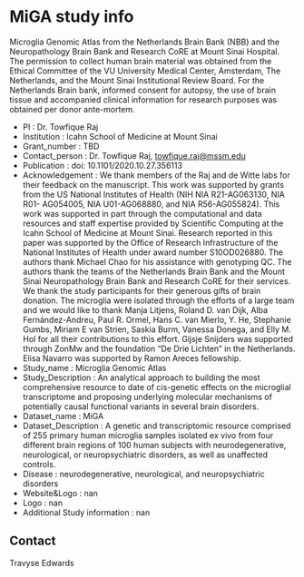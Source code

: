 # MiGA study info

Microglia Genomic Atlas from the Netherlands Brain Bank (NBB) and the Neuropathology Brain Bank and Research CoRE at Mount Sinai Hospital. The permission to collect human brain material was obtained from the Ethical Committee of the VU University Medical Center, Amsterdam, The Netherlands, and the Mount Sinai Institutional Review Board. For the Netherlands Brain bank, informed consent for autopsy, the use of brain tissue and accompanied clinical information for research purposes was obtained per donor ante-mortem.

- PI : Dr. Towfique Raj
- Institution : Icahn School of Medicine at Mount Sinai
- Grant_number : TBD
- Contact_person : Dr. Towfique Raj, towfique.raj@mssm.edu
- Publication : doi: 10.1101/2020.10.27.356113
- Acknowledgement : We thank members of the Raj and de Witte labs for their feedback on the manuscript. This work was supported by grants from the US National Institutes of Health (NIH NIA R21-AG063130, NIA R01- AG054005, NIA U01-AG068880, and NIA R56-AG055824). This work was supported in part through the computational and data resources and staff expertise provided by Scientific Computing at the Icahn School of Medicine at Mount Sinai. Research reported in this paper was supported by the Office of Research Infrastructure of the National Institutes of Health under award number S10OD026880. The authors thank Michael Chao for his assistance with genotyping QC. The authors thank the teams of the Netherlands Brain Bank and the Mount Sinai Neuropathology Brain Bank and Research CoRE for their services. We thank the study participants for their generous gifts of brain donation. The microglia were isolated through the efforts of a large team and we would like to thank Manja Litjens, Roland D. van Dijk, Alba Fernández-Andreu, Paul R. Ormel, Hans C. van Mierlo, Y. He, Stephanie Gumbs, Miriam E van Strien, Saskia Burm, Vanessa Donega, and Elly M. Hol for all their contributions to this effort. Gijsje Snijders was supported through ZonMw and the foundation “De Drie Lichten” in the Netherlands. Elisa Navarro was supported by Ramon Areces fellowship.
- Study_name : Microglia Genomic Atlas
- Study_Description : An analytical approach to building the most comprehensive resource to date of cis-genetic effects on the microglial transcriptome and proposing underlying molecular mechanisms of potentially causal functional variants in several brain disorders.
- Dataset_name : MiGA
- Dataset_Description : A genetic and transcriptomic resource comprised of 255 primary human microglia samples isolated ex vivo from four different brain regions of 100 human subjects with neurodegenerative, neurological, or neuropsychiatric disorders, as well as unaffected controls.
- Disease : neurodegenerative, neurological, and neuropsychiatric disorders
- Website&Logo : nan
- Logo : nan
- Additional Study information : nan

## Contact

Travyse Edwards